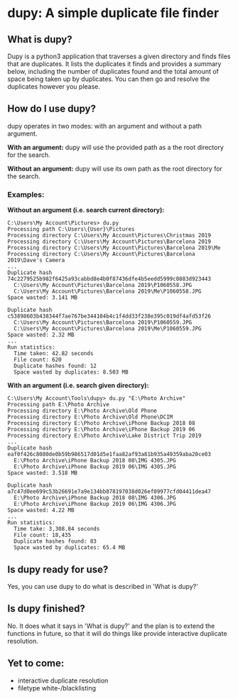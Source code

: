 # dupy: A simple duplicate file finder

## What is dupy?

Dupy is a python3 application that traverses a given directory and finds
files that are duplicates. It lists the duplicates it finds and
provides a summary below, including the number of duplicates found and
the total amount of space being taken up by duplicates. You can then go 
and resolve the duplicates however you please.

## How do I use dupy?

dupy operates in two modes: with an argument and without a path
argument.

**With an argument:** dupy will use the provided path as a the root 
directory for the search.

**Without an argument:** dupy will use its own path as the root 
directory for the search.

### Examples:

**Without an argument (i.e. search current directory):**

    C:\Users\My Account\Pictures> du.py
    Processing path C:\Users\{User}\Pictures
    Processing directory C:\Users\My Account\Pictures\Christmas 2019
    Processing directory C:\Users\My Account\Pictures\Barcelona 2019
    Processing directory C:\Users\My Account\Pictures\Barcelona 2019\Me
    Processing directory C:\Users\My Account\Pictures\Barcelona 2019\Dave's Camera
    ...
    Duplicate hash 74c2279525b982f6425a93cabbd8e4b0f87436dfe4b5eedd5999c0883d923443
      C:\Users\My Account\Pictures\Barcelona 2019\P1060558.JPG
      C:\Users\My Account\Pictures\Barcelona 2019\Me\P1060558.JPG
    Space wasted: 3.141 MB
    
    Duplicate hash c53898603b438344f7ae767be344104b4c1f4dd33f238e395c019df4afd53f26
      C:\Users\My Account\Pictures\Barcelona 2019\P1060559.JPG
      C:\Users\My Account\Pictures\Barcelona 2019\Me\P1060559.JPG
    Space wasted: 2.32 MB
    ...
    Run statistics:
      Time taken: 42.82 seconds
      File count: 620
      Duplicate hashes found: 12
      Space wasted by duplicates: 8.503 MB

**With an argument (i.e. search given directory):**

    C:\Users\My Account\Tools\dupy> du.py "E:\Photo Archive"
    Processing path E:\Photo Archive
    Processing directory E:\Photo Archive\Old Phone
    Processing directory E:\Photo Archive\Old Phone\DCIM
    Processing directory E:\Photo Archive\iPhone Backup 2018 08
    Processing directory E:\Photo Archive\iPhone Backup 2019 06
    Processing directory E:\Photo Archive\Lake District Trip 2019
    ...
    Duplicate hash eaf0f426c8080de0b59b986517d01d5e1faa82af93a81b935a49359aba20ce03
      E:\Photo Archive\iPhone Backup 2018 08\IMG 4305.JPG
      E:\Photo Archive\iPhone Backup 2019 06\IMG 4305.JPG
    Space wasted: 3.518 MB
    
    Duplicate hash a7c47d0ee699c53b26691e7a9e134bb878197038d026ef09977cfd04411dea47
      E:\Photo Archive\iPhone Backup 2018 08\IMG 4306.JPG
      E:\Photo Archive\iPhone Backup 2019 06\IMG 4306.JPG
    Space wasted: 4.22 MB
    ...
    Run statistics:
      Time take: 3,308.84 seconds
      File count: 18,435
      Duplicate hashes found: 83
      Space wasted by duplicates: 65.4 MB 

## Is dupy ready for use?

Yes, you can use dupy to do what is described in 'What is dupy?'

## Is dupy finished?

No.  It does what it says in 'What is dupy?' and the plan is to extend
the functions in future, so that it will do things like provide 
interactive duplicate resolution.

## Yet to come:

- interactive duplicate resolution
- filetype white-/blacklisting